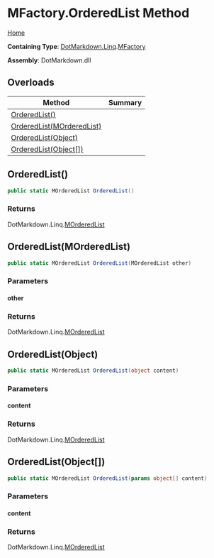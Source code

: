 <a name="_top"></a>

# MFactory\.OrderedList Method

[Home](../../../../README.md#_top)

**Containing Type**: [DotMarkdown.Linq](../../README.md#_top)\.[MFactory](../README.md#_top)

**Assembly**: DotMarkdown\.dll

## Overloads

| Method | Summary |
| ------ | ------- |
| [OrderedList()](#DotMarkdown_Linq_MFactory_OrderedList) | |
| [OrderedList(MOrderedList)](#DotMarkdown_Linq_MFactory_OrderedList_DotMarkdown_Linq_MOrderedList_) | |
| [OrderedList(Object)](#DotMarkdown_Linq_MFactory_OrderedList_System_Object_) | |
| [OrderedList(Object\[\])](#DotMarkdown_Linq_MFactory_OrderedList_System_Object___) | |

## OrderedList\(\) <a name="DotMarkdown_Linq_MFactory_OrderedList"></a>

```csharp
public static MOrderedList OrderedList()
```

### Returns

DotMarkdown\.Linq\.[MOrderedList](../../MOrderedList/README.md#_top)

## OrderedList\(MOrderedList\) <a name="DotMarkdown_Linq_MFactory_OrderedList_DotMarkdown_Linq_MOrderedList_"></a>

```csharp
public static MOrderedList OrderedList(MOrderedList other)
```

### Parameters

#### other

### Returns

DotMarkdown\.Linq\.[MOrderedList](../../MOrderedList/README.md#_top)

## OrderedList\(Object\) <a name="DotMarkdown_Linq_MFactory_OrderedList_System_Object_"></a>

```csharp
public static MOrderedList OrderedList(object content)
```

### Parameters

#### content

### Returns

DotMarkdown\.Linq\.[MOrderedList](../../MOrderedList/README.md#_top)

## OrderedList\(Object\[\]\) <a name="DotMarkdown_Linq_MFactory_OrderedList_System_Object___"></a>

```csharp
public static MOrderedList OrderedList(params object[] content)
```

### Parameters

#### content

### Returns

DotMarkdown\.Linq\.[MOrderedList](../../MOrderedList/README.md#_top)

